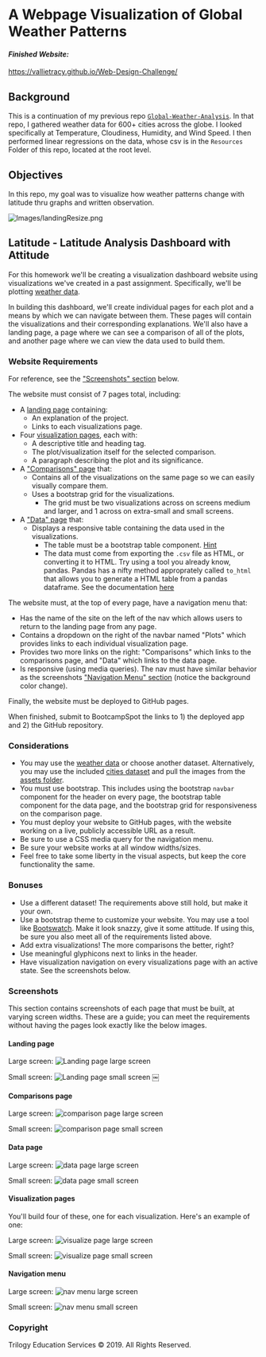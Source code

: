 # A Webpage Visualization of Global Weather Patterns

#### *Finished Website:* 
https://vallietracy.github.io/Web-Design-Challenge/

## Background

This is a continuation of my previous repo [`Global-Weather-Analysis`](https://github.com/VallieTracy/Global-Weather-Analysis).  In that repo, I gathered weather data for 600+ cities across the globe.  I looked specifically at Temperature, Cloudiness, Humidity, and Wind Speed.  I then performed linear regressions on the data, whose csv is in the `Resources` Folder of this repo, located at the root level.



## Objectives

In this repo, my goal was to visualize how weather patterns change with latitude thru graphs and written observation. 

![Images/landingResize.png](Images/11-Web_Homework_Instructions_Images_landing-lg.png)




## Latitude - Latitude Analysis Dashboard with Attitude

For this homework we'll be creating a visualization dashboard website using visualizations we've created in a past assignment. Specifically, we'll be plotting [weather data](Resources/cities.csv).

In building this dashboard, we'll create individual pages for each plot and a means by which we can navigate between them. These pages will contain the visualizations and their corresponding explanations. We'll also have a landing page, a page where we can see a comparison of all of the plots, and another page where we can view the data used to build them.

### Website Requirements

For reference, see the ["Screenshots" section](#screenshots) below.

The website must consist of 7 pages total, including:

* A [landing page](#landing-page) containing:
  * An explanation of the project.
  * Links to each visualizations page.
* Four [visualization pages](#visualization-pages), each with:
  * A descriptive title and heading tag.
  * The plot/visualization itself for the selected comparison.
  * A paragraph describing the plot and its significance.
* A ["Comparisons" page](#comparisons-page) that:
  * Contains all of the visualizations on the same page so we can easily visually compare them.
  * Uses a bootstrap grid for the visualizations.
    * The grid must be two visualizations across on screens medium and larger, and 1 across on extra-small and small screens.
* A ["Data" page](#data-page) that:
  * Displays a responsive table containing the data used in the visualizations.
    * The table must be a bootstrap table component. [Hint](https://getbootstrap.com/docs/4.3/content/tables/#responsive-tables)
    * The data must come from exporting the `.csv` file as HTML, or converting it to HTML. Try using a tool you already know, pandas. Pandas has a nifty method approprately called `to_html` that allows you to generate a HTML table from a pandas dataframe. See the documentation [here](https://pandas.pydata.org/pandas-docs/version/0.17.0/generated/pandas.DataFrame.to_html.html)

The website must, at the top of every page, have a navigation menu that:

* Has the name of the site on the left of the nav which allows users to return to the landing page from any page.
* Contains a dropdown on the right of the navbar named "Plots" which provides links to each individual visualization page.
* Provides two more links on the right: "Comparisons" which links to the comparisons page, and "Data" which links to the data page.
* Is responsive (using media queries). The nav must have similar behavior as the screenshots ["Navigation Menu" section](#navigation-menu) (notice the background color change).

Finally, the website must be deployed to GitHub pages.

When finished, submit to BootcampSpot the links to 1) the deployed app and 2) the GitHub repository.

### Considerations

* You may use the [weather data](Resources/cities.csv) or choose another dataset. Alternatively, you may use the included [cities dataset](Resources/cities.csv) and pull the images from the [assets folder](Resources/assets).
* You must use bootstrap. This includes using the bootstrap `navbar` component for the header on every page, the bootstrap table component for the data page, and the bootstrap grid for responsiveness on the comparison page.
* You must deploy your website to GitHub pages, with the website working on a live, publicly accessible URL as a result.
* Be sure to use a CSS media query for the navigation menu.
* Be sure your website works at all window widths/sizes.
* Feel free to take some liberty in the visual aspects, but keep the core functionality the same.

### Bonuses

* Use a different dataset! The requirements above still hold, but make it your own.
* Use a bootstrap theme to customize your website. You may use a tool like [Bootswatch](https://bootswatch.com/). Make it look snazzy, give it some attitude. If using this, be sure you also meet all of the requirements listed above.
* Add extra visualizations! The more comparisons the better, right?
* Use meaningful glyphicons next to links in the header.
* Have visualization navigation on every visualizations page with an active state. See the screenshots below.

### Screenshots

This section contains screenshots of each page that must be built, at varying screen widths. These are a guide; you can meet the requirements without having the pages look exactly like the below images.

#### Landing page

Large screen:
![Landing page large screen](Images/11-Web_Homework_Instructions_Images_landing-lg.png)

Small screen:
![Landing page small screen](Images/11-Web_Homework_Instructions_Images_landing-sm.png)
￼

#### Comparisons page

Large screen:
![comparison page large screen](Images/11-Web_Homework_Instructions_Images_comparison-lg.png)

Small screen:
![comparison page small screen](Images/11-Web_Homework_Instructions_Images_comparison-sm.png)

#### Data page

Large screen:
![data page large screen](Images/11-Web_Homework_Instructions_Images_data-lg.png)

Small screen:
![data page small screen](Images/11-Web_Homework_Instructions_Images_data-sm.png)

#### Visualization pages

You'll build four of these, one for each visualization. Here's an example of one:

Large screen:
![visualize page large screen](Images/11-Web_Homework_Instructions_Images_visualize-lg.png)

Small screen:
![visualize page small screen](Images/11-Web_Homework_Instructions_Images_visualize-sm.png)

#### Navigation menu

Large screen:
![nav menu large screen](Images/11-Web_Homework_Instructions_Images_nav-lg.png)

Small screen:
![nav menu small screen](Images/11-Web_Homework_Instructions_Images_nav-sm.png)

### Copyright

Trilogy Education Services © 2019. All Rights Reserved.

